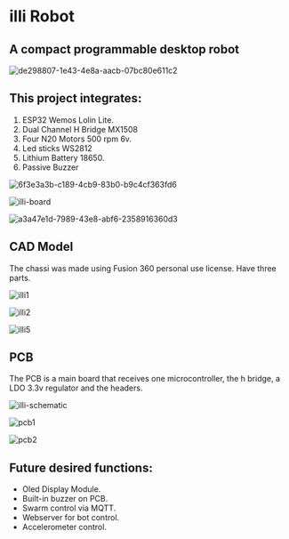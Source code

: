 # illi Robot
## A compact programmable desktop robot

![de298807-1e43-4e8a-aacb-07bc80e611c2](https://github.com/cassio-hsp/illi/assets/38111232/43dd9743-0c51-4910-ab54-05e66cd5b1e9)


## This project integrates:
1. ESP32 Wemos Lolin Lite.
2. Dual Channel H Bridge MX1508
3. Four N20 Motors 500 rpm 6v.
4. Led sticks WS2812
5. Lithium Battery 18650.
6. Passive Buzzer

![6f3e3a3b-c189-4cb9-83b0-b9c4cf363fd6](https://github.com/cassio-hsp/illi/assets/38111232/44ca9452-f09c-4d6a-b2d1-48b5c135ad09)
  
![illi-board](https://github.com/cassio-hsp/illi/assets/38111232/e9c04319-5a2a-4242-b593-b36cd923d8ba)

![a3a47e1d-7989-43e8-abf6-2358916360d3](https://github.com/cassio-hsp/illi/assets/38111232/3d253763-553d-4de6-8c7b-00fbae2b04f8)

## CAD Model

The chassi was made using Fusion 360 personal use license. Have three parts.

![illi1](https://github.com/cassio-hsp/illi/assets/38111232/86ba09ef-5c52-44b1-bbed-d3d01af795bb)

![illi2](https://github.com/cassio-hsp/illi/assets/38111232/68c9c109-258a-4bc2-927d-e5334d6f0071)

![illi5](https://github.com/cassio-hsp/illi/assets/38111232/e9e248cc-d94d-4ca3-bfed-9dcfcaf2557b)

## PCB 
The PCB is a main board that receives one microcontroller, the h bridge, a LDO 3.3v regulator and the headers.

![illi-schematic](https://github.com/cassio-hsp/illi/assets/38111232/6f347280-a710-43ec-a061-724df1f1a508)

![pcb1](https://github.com/cassio-hsp/illi/assets/38111232/7edd37e5-0d3d-40af-a840-9216a17acebc)

![pcb2](https://github.com/cassio-hsp/illi/assets/38111232/eac1569e-5f03-434f-8548-c87c468008f7)


## Future desired functions:
* Oled Display Module.
* Built-in buzzer on PCB.
* Swarm control via MQTT.
* Webserver for bot control.
* Accelerometer control.
